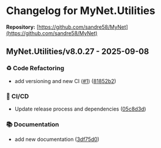 # Changelog for MyNet.Utilities

**Repository:** [https://github.com/sandre58/MyNet](https://github.com/sandre58/MyNet)




## MyNet.Utilities/v8.0.27 - 2025-09-08
### ♻️ Code Refactoring
- add versioning and new CI ([#1](https://github.com/sandre58/MyNet/issues/1)) ([81852b2](https://github.com/sandre58/MyNet/commit/81852b2d63ece675b59e57a9497bec3fd444f95b))

### 👷 CI/CD
- Update release process and dependencies ([05c8d3d](https://github.com/sandre58/MyNet/commit/05c8d3d065a6826c5aed80a37f89c5bd8d198653))

### 📚 Documentation
- add new documentation ([3df75d0](https://github.com/sandre58/MyNet/commit/3df75d0297eefa23b2624bfc3cf9977cb32b6a86))










